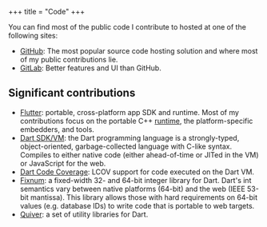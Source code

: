 +++
title = "Code"
+++

You can find most of the public code I contribute to hosted at one of
the following sites:

* [GitHub](https://github.com/cbracken/): The most popular source code
  hosting solution and where most of my public contributions lie.
* [GitLab](https://gitlab.com/cbracken/): Better features and UI than
  GitHub.

## Significant contributions

* [Flutter](https://github.com/flutter/flutter/): portable,
  cross-platform app SDK and runtime. Most of my contributions focus on
  the portable C++ [runtime](http://github.com/flutter/engine/), the
  platform-specific embedders, and tools.
* [Dart SDK/VM](https://github.com/dart-lang/sdk/): the Dart programming
  language is a strongly-typed, object-oriented, garbage-collected
  language with C-like syntax. Compiles to either native code (either
  ahead-of-time or JITed in the VM) or JavaScript for the web.
* [Dart Code Coverage](https://github.com/dart-lang/coverage/): LCOV
  support for code executed on the Dart VM.
* [Fixnum](https://github.com/dart-lang/fixnum/): a fixed-width 32- and
  64-bit integer library for Dart. Dart's int semantics vary between
  native platforms (64-bit) and the web (IEEE 53-bit mantissa). This
  library allows those with hard requirements on 64-bit values (e.g.
  database IDs) to write code that is portable to web targets.
* [Quiver](https://github.com/google/quiver-dart/): a set of utility
  libraries for Dart.

